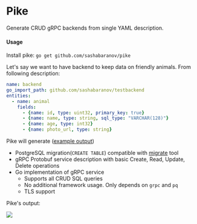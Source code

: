 # Pike

Generate CRUD gRPC backends from single YAML description.


#### Usage

Install pike: `go get github.com/sashabaranov/pike`

Let's say we want to have backend to keep data on friendly animals.
From following description:

```yaml
name: backend
go_import_path: github.com/sashabaranov/testbackend
entities:
  - name: animal
    fields:
      - {name: id, type: uint32, primary_key: true}
      - {name: name, type: string, sql_type: "VARCHAR(128)"}
      - {name: age, type: int32}
      - {name: photo_url, type: string}
```

Pike will generate ([example output](https://github.com/sashabaranov/pike/tree/master/examples/testbackend))
* PostgreSQL migration(`CREATE TABLE`) compatible with [migrate](https://github.com/golang-migrate/migrate) tool
* gRPC Protobuf service description with basic Create, Read, Update, Delete operations
* Go implementation of gRPC service 
  * Supports all CRUD SQL queries
  * No additional framework usage. Only depends on `grpc` and `pq`
  * TLS support
  
Pike's output:

![](https://i.imgur.com/k7htnKq.png)
